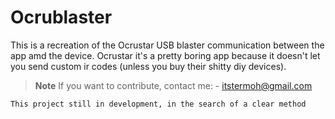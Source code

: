 # Ocrublaster
This is a recreation of the Ocrustar USB blaster communication between the app amd the device.
Ocrustar it's a pretty boring app because it doesn't let you send custom ir codes (unless you buy their shitty diy devices).

> __Note__
> If you want to contribute, contact me: - itstermoh@gmail.com

```
This project still in development, in the search of a clear method
```